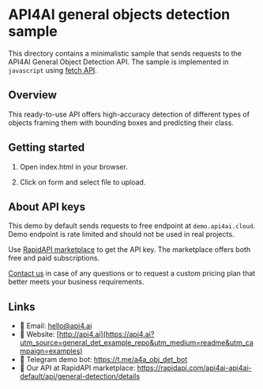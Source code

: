 # API4AI general objects detection sample

This directory contains a minimalistic sample that sends requests to the API4AI General Object Detection API.
The sample is implemented in `javascript` using [fetch API](https://developer.mozilla.org/en-US/docs/Web/API/Fetch_API).


## Overview

This ready-to-use API offers high-accuracy detection of different types of objects framing them with bounding boxes and predicting their class.


## Getting started

1. Open index.html in your browser.

2. Click on form and select file to upload.


## About API keys

This demo by default sends requests to free endpoint at `demo.api4ai.cloud`.
Demo endpoint is rate limited and should not be used in real projects.

Use [RapidAPI marketplace](https://rapidapi.com/api4ai-api4ai-default/api/general-detection/details) to get the API key. The marketplace offers both
free and paid subscriptions.

[Contact us](https://api4.ai/contacts?utm_source=general_det_example_repo&utm_medium=readme&utm_campaign=examples) in case of any questions or to request a custom pricing plan
that better meets your business requirements.


## Links

* 📩 Email: hello@api4.ai
* 🔗 Website: [http://api4.ai](https://api4.ai?utm_source=general_det_example_repo&utm_medium=readme&utm_campaign=examples)
* 🤖 Telegram demo bot: https://t.me/a4a_obj_det_bot
* 🔵 Our API at RapidAPI marketplace: https://rapidapi.com/api4ai-api4ai-default/api/general-detection/details
